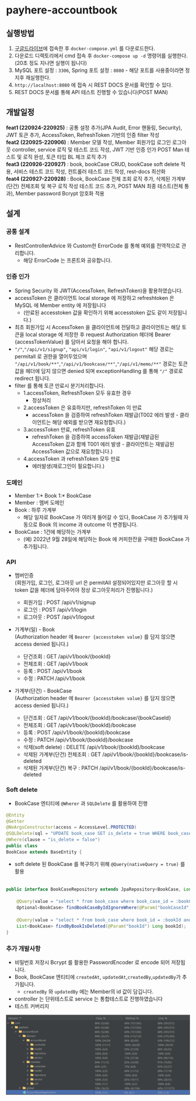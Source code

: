 # payhere-accountbook
## 실행방법
1. [구글드라이브](https://drive.google.com/drive/folders/11nl_p-KfaZ_MoOgBteQo-aWzSKplNccm?usp=sharing)에 접속한 후 `docker-compose.yml` 를 다운로드한다.
2. 다운로드 디렉토리에서 cmd 접속 후 `docker-compose up -d` 명령어를 실행한다.(20초 정도 지나면 실행이 됩니다)
3. MySQL 포트 설정 : `3306`, Spring 포트 설정 : `8080` - 해당 포트를 사용중이라면 정지후 재실행한다.
4. `http://localhost:8080` 에 접속 시 REST DOCS 문서를 확인할 수 있다.
5. REST DOCS 문서를 통해 API 테스트 진행할 수 있습니다(POST MAN)

## 개발일정
**feat1 (220924-220925)** : 공통 설정 추가(JPA Audit, Error 핸들링, Security), JWT 토큰 추가, AccessToken, RefreshToken 기반의 인증 filter 작성<br>
**feat2 (220925-220906)** : Member 모델 작성, Member 회원가입 로그인 로그아웃 controller, service 로직 및 테스트 코드 작성, JWT 기반 인증 인가 POST Man 테스트 및 로직 완성, 토큰 타입 BL 체크 로직 추가<br>
**feat3 (220926-220927)** : book, bookCase CRUD, bookCase soft delete 적용, 서비스 테스트 코드 작성, 컨트롤러 테스트 코드 작성, rest-docs 최산화<br>
**feat4 (220927-220928)** : Book, BookCase 전체 조회 로직 추가, 삭제된 가계부(단건) 전체조회 및 복구 로직 작성 테스트 코드 추가, POST MAN 최종 테스트(전체 통과), Member password Bcrypt 암호화 적용

## 설계
### 공통 설계
- RestControllerAdvice 와 Custom한 ErrorCode 를 통해 예외를 전역적으로 관리합니다.
  - 해당 ErrorCode 는 프론트와 공유합니다.

### 인증 인가
- Spring Security 와 JWT(AccessToken, RefreshToken)을 활용하였습니다.
- accessToken 은 클라이언트 local storage 에 저장하고 refreshtoken 은 MySQL 에 Member entity 에 저장됩니다
  - (만료된 accesstoken 값을 확인하기 위해 accesstoken 값도 같이 저장됩니다.)
- 최초 회원가입 시 AccessToken 을 클라이언트에 전달하고 클라이언트는 해당 토큰을 local storage 에 저장한 후 request Authorization 헤더에 Bearer {accessTokenValue} 를 담아서 요청을 해야 합니다.
- `"/"`,`"/api/v1/signup"`, `"api/v1/login"`, `"api/v1/logout"` 해당 경로는 permitall 로 권한을 열어두었으며 `"/api/v1/book/**"`,`"/api/v1/bookcase/**"`,`"/api/v1/memo/**"` 경로는 토큰값을 헤더에 담지 않으면 denied 되며 exceptionHandling 를 통해 `"/"` 경로로 redirect 됩니다.
- filter 를 통해 토큰 만료시 분기처리합니다.
  - 1.accessToken, RefreshToken 모두 유효한 경우 
    - 정상처리			
  - 2.accessToken 은 유효하지만, refreshToken 이 만료 
    - accessToken 을 검증하여 refreshToken 재발급(T002 에러 발생 - 클라이언트는 해당 예외를 받으면 재요청합니다.)
  - 3.accessToken 만료, refreshToken 유효 
    - refreshToken 을 검증하여 accessToken 재발급(재발급된 AccessToken 값과 함께 T001 에러 발생 - 클라이언트는 재발급된 AccessToken 값으로 재요청합니다.)
  - 4.accessToken 과 refreshToken 모두 만료 
    - 에러발생(재로그인이 필요합니다.)

### 도메인
- Member 1:* Book 1:* BookCase
- Member : 멤버 도메인
- Book : 하루 가계부
  - 해당 일자로 BookCase 가 여러개 들어갈 수 있다, BookCase 가 추가될때 자동으로 Book 의 income 과 outcome 이 변경됩니다.
- BookCase : 1건에 해당하는 가계부
  - (예) 2022년 9월 28일에 해당하는 Book 에 커피한잔을 구매한 BookCase 가 추가됩니다.

### API
- 멤버인증<br>
(회원가입, 로그인, 로그아웃 url 은 permitAll 설정되어있지만 로그아웃 할 시 token 값을 헤더에 담아주어야 정상 로그아웃처리가 진행됩니다.)
  - 회원가입 : POST /api/v1/signup
  - 로그인 : POST /api/v1/login
  - 로그아웃 : POST /api/v1/logout

- 가계부(일) - Book<br>
(Authorization header 에 `Bearer {accesstoken value}` 를 담지 않으면 access denied 됩니다.)
  - 단건조회 : GET /api/v1/book/{bookId}
  - 전체조회 : GET /api/v1/book
  - 등록 : POST /api/v1/book
  - 수정 : PATCH /api/v1/book

- 가계부(단건) - BookCase<br>
(Authorization header 에 `Bearer {accesstoken value}` 를 담지 않으면 access denied 됩니다.)
  - 단건조회 : GET /api/v1/book/{bookId}/bookcase/{bookCaseId}
  - 전체조회 : GET /api/v1/book/{bookId}/bookcase
  - 등록 : POST /api/v1/book/{bookId}/bookcase
  - 수정 : PATCH /api/v1/book/{bookId}/bookcase
  - 삭제(soft delete) : DELETE /api/v1/book/{bookId}/bookcase
  - 삭제된 가계부(단건) 전체조회 : GET /api/v1/book/{bookId}/bookcase/is-deleted
  - 삭제된 가게부(단건) 복구 : PATCH /api/v1/book/{bookId}/bookcase/is-deleted

### Soft delete
- BookCase 엔티티에 `@Wherer` 과 `SQLDelete` 를 활용하여 진행
```java
@Entity
@Getter
@NoArgsConstructor(access = AccessLevel.PROTECTED)
@SQLDelete(sql = "UPDATE book_case SET is_delete = true WHERE book_case_id = ?")
@Where(clause = "is_delete = false")
public class 
BookCase extends BaseEntity {
```
- soft delete 된 BookCase 를 복구하기 위해 `@Query(nativeQuery = true)` 를 활용
```java

public interface BookCaseRepository extends JpaRepository<BookCase, Long> {

	@Query(value = "select * from book_case where book_case_id = :bookCaseId", nativeQuery = true)
	Optional<BookCase> findBookCaseByIdIgnoreWhere(@Param("bookCaseId") Long bookCaseId);

	@Query(value = "select * from book_case where book_id = :bookId and is_delete = true", nativeQuery = true)
	List<BookCase> findByBookIsDeleted(@Param("bookId") Long bookId);
}

```

### 추가 개발사항
- 비밀번호 저장시 Bcrypt 를 활용한 PasswordEncoder 로 encode 되어 저장됩니다.
- Book, BookCase 엔티티에 `createdAt`, `updatedAt`,`createdBy`,`updatedBy`가 추가됩니다.
  - `createdBy` 와 `updatedBy` 에는 Member의 id 값이 담깁니다.
- controller 는 단위테스트로 service 는 통합테스트로 진행하였습니다
- 테스트 커버리지

![img.png](img.png)